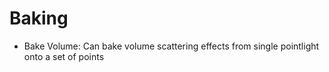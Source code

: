 # Baking
- Bake Volume: Can bake volume scattering effects from single pointlight onto a set of points
